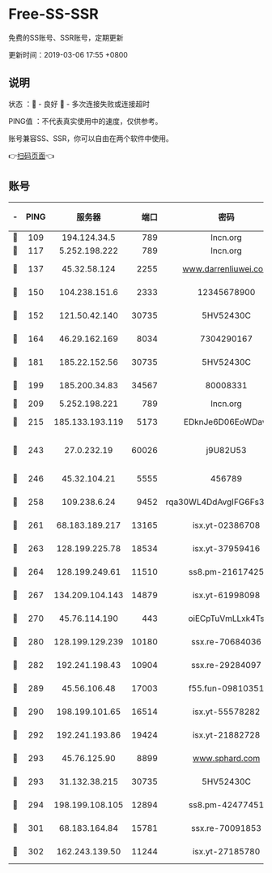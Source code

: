 # Free-SS-SSR

免费的SS账号、SSR账号，定期更新

更新时间：2019-03-06 17:55 +0800

## 说明

状态     ：🙂 - 良好 🙁 - 多次连接失败或连接超时

PING值   ：不代表真实使用中的速度，仅供参考。

账号兼容SS、SSR，你可以自由在两个软件中使用。

👉[扫码页面](https://liesauer.github.io/Free-SS-SSR/)👈

## 账号

|-|PING|服务器|端口|密码|加密方式|区域|
|:----:|:----:|:-----:|-----:|:----:|:----:|:----:|
|🙂|109|194.124.34.5|789|lncn.org|rc4|JP|
|🙂|117|5.252.198.222|789|lncn.org|rc4|JP|
|🙂|137|45.32.58.124|2255|www.darrenliuwei.com|aes-256-cfb|JP|
|🙂|150|104.238.151.6|2333|12345678900|aes-256-cfb|JP|
|🙂|152|121.50.42.140|30735|5HV52430C|aes-256-cfb|JP|
|🙂|164|46.29.162.169|8034|7304290167|aes-256-cfb|RU|
|🙂|181|185.22.152.56|30735|5HV52430C|aes-256-cfb|RU|
|🙂|199|185.200.34.83|34567|80008331|aes-256-cfb|US|
|🙂|209|5.252.198.221|789|lncn.org|rc4|JP|
|🙂|215|185.133.193.119|5173|EDknJe6D06EoWDaw|aes-256-cfb|US|
|🙂|243|27.0.232.19|60026|j9U82U53|xchacha20-ietf-poly1305|HK|
|🙂|246|45.32.104.21|5555|456789|aes-256-cfb|SG|
|🙂|258|109.238.6.24|9452|rqa30WL4DdAvgIFG6Fs3znzTa|aes-256-cfb|FR|
|🙂|261|68.183.189.217|13165|isx.yt-02386708|aes-256-cfb|SG|
|🙂|263|128.199.225.78|18534|isx.yt-37959416|aes-256-cfb|SG|
|🙂|264|128.199.249.61|11510|ss8.pm-21617425|aes-256-cfb|SG|
|🙂|267|134.209.104.143|14879|isx.yt-61998098|aes-256-cfb|SG|
|🙂|270|45.76.114.190|443|oiECpTuVmLLxk4Ts|aes-256-cfb|AU|
|🙂|280|128.199.129.239|10180|ssx.re-70684036|aes-256-cfb|SG|
|🙂|282|192.241.198.43|10904|ssx.re-29284097|aes-256-cfb|US|
|🙂|289|45.56.106.48|17003|f55.fun-09810351|aes-256-cfb|US|
|🙂|290|198.199.101.65|16514|isx.yt-55578282|aes-256-cfb|US|
|🙂|292|192.241.193.86|19424|isx.yt-21882728|aes-256-cfb|US|
|🙂|293|45.76.125.90|8899|www.sphard.com|aes-256-cfb|AU|
|🙂|293|31.132.38.215|30735|5HV52430C|aes-256-cfb|US|
|🙂|294|198.199.108.105|12894|ss8.pm-42477451|aes-256-cfb|US|
|🙂|301|68.183.164.84|15781|ssx.re-70091853|aes-256-cfb|US|
|🙂|302|162.243.139.50|11244|isx.yt-27185780|aes-256-cfb|US|
